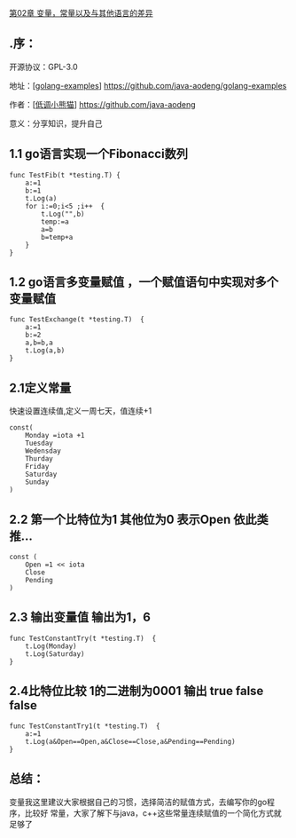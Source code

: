 <a href="https://github.com/java-aodeng/golang-examples">第02章 变量，常量以及与其他语言的差异</a>

## .序：
开源协议：GPL-3.0

地址：[<a href="https://github.com/java-aodeng/golang-examples">golang-examples</a>] https://github.com/java-aodeng/golang-examples

作者：[<a href="https://github.com/java-aodeng">低调小熊猫</a>] https://github.com/java-aodeng

意义：分享知识，提升自己

## 1.1 go语言实现一个Fibonacci数列
```
func TestFib(t *testing.T) {
	a:=1
	b:=1
	t.Log(a)
	for i:=0;i<5 ;i++  {
		t.Log("",b)
		temp:=a
		a=b
		b=temp+a
	}
}
```
## 1.2 go语言多变量赋值 ，一个赋值语句中实现对多个变量赋值
```
func TestExchange(t *testing.T)  {
	a:=1
	b:=2
	a,b=b,a
	t.Log(a,b)
}
```
## 2.1定义常量
快速设置连续值,定义一周七天，值连续+1
```
const(
	Monday =iota +1
	Tuesday
	Wedensday
	Thurday
	Friday
	Saturday
	Sunday
)
```
## 2.2 第一个比特位为1 其他位为0 表示Open 依此类推...
```
const (
	Open =1 << iota
	Close
	Pending
)
```
## 2.3 输出变量值 输出为1，6
```
func TestConstantTry(t *testing.T)  {
	t.Log(Monday)
	t.Log(Saturday)
}
```
## 2.4比特位比较 1的二进制为0001 输出 true false false
```
func TestConstantTry1(t *testing.T)  {
	a:=1
	t.Log(a&Open==Open,a&Close==Close,a&Pending==Pending)
}
```

## 总结：
变量我这里建议大家根据自己的习惯，选择简洁的赋值方式，去编写你的go程序，比较好
常量，大家了解下与java，c++这些常量连续赋值的一个简化方式就足够了
